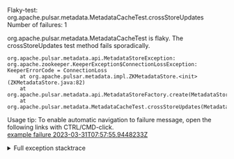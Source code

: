         
Flaky-test: org.apache.pulsar.metadata.MetadataCacheTest.crossStoreUpdates
Number of failures: 1

org.apache.pulsar.metadata.MetadataCacheTest is flaky. The crossStoreUpdates test method fails sporadically.

```
org.apache.pulsar.metadata.api.MetadataStoreException: org.apache.zookeeper.KeeperException$ConnectionLossException: KeeperErrorCode = ConnectionLoss
	at org.apache.pulsar.metadata.impl.ZKMetadataStore.<init>(ZKMetadataStore.java:82)
	at org.apache.pulsar.metadata.api.MetadataStoreFactory.create(MetadataStoreFactory.java:48)
	at org.apache.pulsar.metadata.MetadataCacheTest.crossStoreUpdates(MetadataCacheTest.java:107)
```

Usage tip: To enable automatic navigation to failure message, open the following links with CTRL/CMD-click.  
[example failure 2023-03-31T07:57:55.9448233Z](https://github.com/apache/pulsar/actions/runs/4572796692/jobs/8072449598#step:8:1537)  


<details>
<summary>Full exception stacktrace</summary>
<code><pre>
org.apache.pulsar.metadata.api.MetadataStoreException: org.apache.zookeeper.KeeperException$ConnectionLossException: KeeperErrorCode = ConnectionLoss
	at org.apache.pulsar.metadata.impl.ZKMetadataStore.<init>(ZKMetadataStore.java:82)
	at org.apache.pulsar.metadata.api.MetadataStoreFactory.create(MetadataStoreFactory.java:48)
	at org.apache.pulsar.metadata.MetadataCacheTest.crossStoreUpdates(MetadataCacheTest.java:107)
	at java.base/jdk.internal.reflect.NativeMethodAccessorImpl.invoke0(Native Method)
	at java.base/jdk.internal.reflect.NativeMethodAccessorImpl.invoke(NativeMethodAccessorImpl.java:62)
	at java.base/jdk.internal.reflect.DelegatingMethodAccessorImpl.invoke(DelegatingMethodAccessorImpl.java:43)
	at java.base/java.lang.reflect.Method.invoke(Method.java:566)
	at org.testng.internal.MethodInvocationHelper.invokeMethod(MethodInvocationHelper.java:132)
	at org.testng.internal.InvokeMethodRunnable.runOne(InvokeMethodRunnable.java:45)
	at org.testng.internal.InvokeMethodRunnable.call(InvokeMethodRunnable.java:73)
	at org.testng.internal.InvokeMethodRunnable.call(InvokeMethodRunnable.java:11)
	at java.base/java.util.concurrent.FutureTask.run(FutureTask.java:264)
	at java.base/java.util.concurrent.ThreadPoolExecutor.runWorker(ThreadPoolExecutor.java:1128)
	at java.base/java.util.concurrent.ThreadPoolExecutor$Worker.run(ThreadPoolExecutor.java:628)
	at java.base/java.lang.Thread.run(Thread.java:829)
Caused by: org.apache.zookeeper.KeeperException$ConnectionLossException: KeeperErrorCode = ConnectionLoss
	at org.apache.zookeeper.KeeperException.create(KeeperException.java:102)
	at org.apache.bookkeeper.zookeeper.ZooKeeperWatcherBase.waitForConnection(ZooKeeperWatcherBase.java:159)
	at org.apache.bookkeeper.zookeeper.ZooKeeperClient$Builder.build(ZooKeeperClient.java:260)
	at org.apache.pulsar.metadata.impl.ZKMetadataStore.<init>(ZKMetadataStore.java:79)
	... 14 more

</pre></code>
</details>

